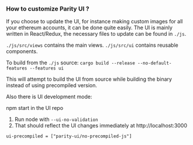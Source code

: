 ### How to customize Parity UI ?

If you choose to update the UI, for instance making custom images for all your ethereum accounts, it can be done quite easily. The UI is mainly written in React/Redux, the necessary files to update can be found in `./js`.

`./js/src/views` contains the main views.
`./js/src/ui` contains reusable components.

To build from the `./js` source:
`cargo build --release --no-default-features --features ui`

This will attempt to build the UI from source while building the binary instead of using precompiled version.

Also there is UI development mode:

npm start in the UI repo
1. Run node with `--ui-no-validation`
2. That should reflect the UI changes immediately at http://localhost:3000

```
ui-precompiled = ["parity-ui/no-precompiled-js"]
```
